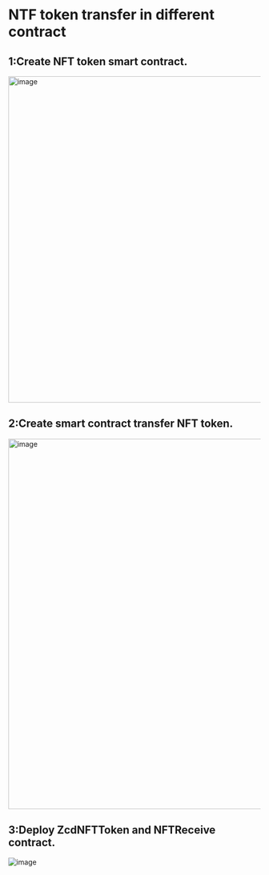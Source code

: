 # NTF token transfer in different contract

 ## 1:Create NFT token smart contract.

 <img width="651" alt="image" src="https://github.com/knowledgeAlan/NFT-cross-contract-recieve/assets/5988231/9b70f3a8-78d6-4859-aa91-0780f2221940">


## 2:Create smart contract transfer NFT token.

<img width="739" alt="image" src="https://github.com/knowledgeAlan/NFT-cross-contract-recieve/assets/5988231/167f3f01-2966-4d5c-b415-540cf66774df">


## 3:Deploy ZcdNFTToken and NFTReceive contract.

![image](https://github.com/knowledgeAlan/NFT-cross-contract-recieve/assets/5988231/a5cffbd2-f06d-47b0-8ba9-171d41f155b9)


